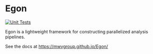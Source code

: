# Egon
[![Unit Tests](https://github.com/mwvgroup/Egon/actions/workflows/unittests.yml/badge.svg)](https://github.com/mwvgroup/Egon/actions/workflows/unittests.yml)

Egon is a lightweight framework for constructing parallelized analysis pipelines. 

See the docs at https://mwvgroup.github.io/Egon/
